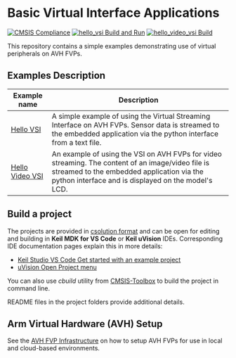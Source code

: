 # Basic Virtual Interface Applications
[![CMSIS Compliance](https://img.shields.io/github/actions/workflow/status/Arm-Examples/Hello_AVH/cmsis_verify.yml?logo=arm&logoColor=0091bd&label=CMSIS%20Compliance)](https://www.keil.arm.com/cmsis) 
[![hello_vsi Build and Run](https://img.shields.io/github/actions/workflow/status/Arm-Examples/AVH-VSI/hello_vsi.yml?logo=arm&logoColor=0091bd&label=hello_vsi%20Build%20and%20Run)](https://github.com/Arm-Examples/AVH-VSI/tree/main/.github/workflows/hello_vsi.yml)
[![hello_video_vsi Build](https://img.shields.io/github/actions/workflow/status/Arm-Examples/AVH-VSI/hello_video_vsi.yml?logo=arm&logoColor=0091bd&label=hello_video_vsi%20Build)](https://github.com/Arm-Examples/AVH-VSI/tree/main/.github/workflows/hello_video_vsi.yml)

This repository contains a simple examples demonstrating use of virtual peripherals on AVH FVPs.

## Examples Description

| Example name                              | Description   |
|---                                        |---            |
| [Hello VSI](./hello_vsi)                  | A simple example of using the Virtual Streaming Interface on AVH FVPs. Sensor data is streamed to the embedded application via the python interface from a text file. |
| [Hello Video VSI](./hello_video_vsi)      | An example of using the VSI on AVH FVPs for video streaming. The content of an image/video file is streamed to the embedded application via the python interface and is displayed on the model's LCD. |

## Build a project

The projects are provided in [csolution format](https://github.com/Open-CMSIS-Pack/cmsis-toolbox/blob/main/docs/YML-Input-Format.md) and can be open for editing and building in **Keil MDK for VS Code** or **Keil uVision** IDEs. Corresponding IDE documentation pages explain this in more details:
 - [Keil Studio VS Code Get started with an example project](https://developer.arm.com/documentation/108029/latest/Get-started-with-an-example-project)
 - [uVision Open Project menu](https://developer.arm.com/documentation/101407/latest/User-Interface/Project-Menu-and-Commands)

You can also use *cbuild* utility from [CMSIS-Toolbox](https://github.com/Open-CMSIS-Pack/cmsis-toolbox/blob/main/docs/build-operation.md) to build the project in command line.

README files in the project folders provide additional details.

## Arm Virtual Hardware (AVH) Setup

See the [AVH FVP Infrastructure](https://arm-software.github.io/AVH/main/infrastructure/html/index.html) on how to setup AVH FVPs for use in local and cloud-based environments.
